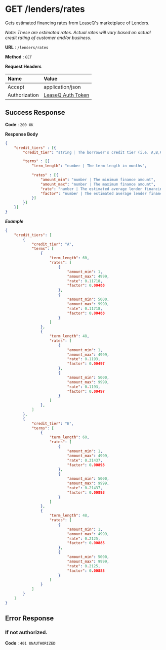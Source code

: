 # GET /lenders/rates

Gets estimated financing rates from LeaseQ's marketplace of Lenders.

_Note: These are estimated rates. Actual rates will vary based on actual credit rating of customer and/or business._

**URL** : `/lenders/rates`

**Method** : `GET`

**Request Headers**

| Name | Value |
|:-----|:------|
|Accept|application/json|
|Authorization|[LeaseQ Auth Token](../../README.md#authorization-header)|

## Success Response

**Code** : `200 OK`

**Response Body**

```json
{
    "credit_tiers" : [{ 
        "credit_tier": "string | The borrower's credit tier (i.e. A,B,C,D)",

        "terms" : [{ 
            "term_length": "number | The term length in months",
            
            "rates" : [{ 
                "amount_min": "number | The minimum finance amount",
                "amount_max": "number | The maximum finance amount",
                "rate": "number | The estimated average lender financing rate",
                "factor": "number | The estimated average lender financing money factor. This can be used to calculate monthly payment (e.g. monthly payment = money factor × finance amount)"
            }] 
        }] 
    }]
}
```

***Example***

```json
{
    "credit_tiers": [
        {
            "credit_tier": "A",
            "terms": [
                {
                    "term_length": 60,
                    "rates": [
                        {
                            "amount_min": 1,
                            "amount_max": 4999,
                            "rate": 0.11718,
                            "factor": 0.00488
                        },
                        {
                            "amount_min": 5000,
                            "amount_max": 9999,
                            "rate": 0.11718,
                            "factor": 0.00488
                        }
                    ]
                },
                {
                    "term_length": 48,
                    "rates": [
                        {
                            "amount_min": 1,
                            "amount_max": 4999,
                            "rate": 0.1193,
                            "factor": 0.00497
                        },
                        {
                            "amount_min": 5000,
                            "amount_max": 9999,
                            "rate": 0.1193,
                            "factor": 0.00497
                        }
                    ]
                },
            ]
        },
        {
            "credit_tier": "B",
            "terms": [
                {
                    "term_length": 60,
                    "rates": [
                        {
                            "amount_min": 1,
                            "amount_max": 4999,
                            "rate": 0.21437,
                            "factor": 0.00893
                        },
                        {
                            "amount_min": 5000,
                            "amount_max": 9999,
                            "rate": 0.21437,
                            "factor": 0.00893
                        }
                    ]
                },
                {
                    "term_length": 48,
                    "rates": [
                        {
                            "amount_min": 1,
                            "amount_max": 4999,
                            "rate": 0.2125,
                            "factor": 0.00885
                        },
                        {
                            "amount_min": 5000,
                            "amount_max": 9999,
                            "rate": 0.2125,
                            "factor": 0.00885
                        }
                    ]
                }
            ]
        }
    ]
}
```

## Error Response

### If not authorized.

**Code** : `401 UNAUTHORIZED`
